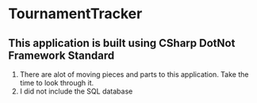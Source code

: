 # TournamentTracker

## This application is built using CSharp DotNot Framework Standard

1. There are alot of moving pieces and parts to this application. Take the time to look through it. 
2. I did not include the SQL database 
